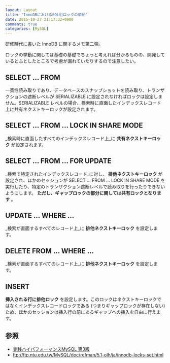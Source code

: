 ```yaml
---
layout: Layout
title: "InnoDBにおけるSQL別ロックの挙動"
date: 2015-10-27 21:17:32+0900
comments: true
categories: [MySQL]
---
```


研修時代に書いた InnoDB に関するメモ第二弾。

ロックの挙動に関しては基礎の基礎でちょっと考えれば分かるものの、開発しているとふとしたところで考慮が漏れていたりするので注意したい。


## SELECT ... FROM 
一貫性読み取りであり、データベースのスナップショットを読み取り、トランザクションの遮断レベルが SERIALIZABLE に設定されなければロックは設定しません。SERIALIZABLE レベルの場合、検索時に直面したインデックスレコード上に共有ネクストキーロックが設定されます。

## SELECT ... FROM ... LOCK IN SHARE MODE 
_検索時に直面したすべてのインデックスレコード上_に **共有ネクストキーロック** が設定されます。

## SELECT ... FROM ... FOR UPDATE 
_検索で特定されたインデックスレコード_に対し、 **排他ネクストキーロック** が設定され、ほかのセッションが SELECT ... FROM ... LOCK IN SHARE MODE を実行したり、特定のトランザクション遮断レベルで読み取りを行ったりできないようにします。 **ただし、ギャップロックの部分に関しては共有ロックとなります** 。

## UPDATE ... WHERE ... 
_検索が直面するすべてのレコード上_に **排他ネクストキーロック** を設定します。

## DELETE FROM ... WHERE ... 
_検索が直面するすべてのレコード上_に **排他ネクストキーロック** を設定します。

## INSERT 
**挿入される行に排他ロック** を設定します。このロックはネクストキーロックではなくインデックスレコードロックである (つまりギャップロックが存在しない) ため、ほかのセッションは挿入行の前にあるギャップへの挿入を自由に行えます。


## 参照
* [実践ハイパフォーマンスMySQL 第3版](http://www.amazon.co.jp/gp/product/4873116384/ref=as_li_tf_tl?ie=UTF8&camp=247&creative=1211&creativeASIN=4873116384&linkCode=as2&tag=sojiro14-22)
* ftp://ftp.ntu.edu.tw/MySQL/doc/refman/5.1-olh/ja/innodb-locks-set.html
